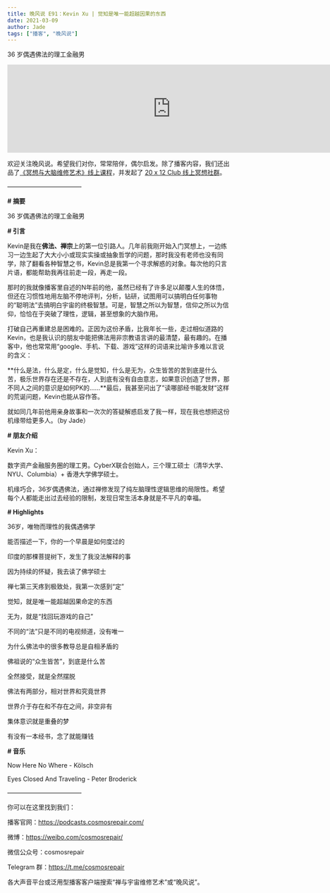 ```yaml
---
title: 晚风说 E91：Kevin Xu | 觉知是唯一能超越因果的东西
date: 2021-03-09
author: Jade
tags: ["播客", "晚风说"]
---
```


36 岁偶遇佛法的理工金融男

<!--more-->

<iframe src="https://player.fireside.fm/v2/trfV16OE+WRdEF3J2?theme=light" width="740" height="200" frameborder="0" scrolling="no"></iframe>

欢迎关注晚风说。希望我们对你，常常陪伴，偶尔启发。除了播客内容，我们还出品了[《冥想与大脑维修艺术》线上课程](https://mp.weixin.qq.com/s?__biz=MzA5Nzk4MDMxMg==&mid=2247484680&idx=1&sn=2a5b8f1e1f1c1e6820adf5cc95d997fe&chksm=9099dfffa7ee56e9408aa248731e3e3e502c984ca1e577decc28d66d458f2e93a600dc6d6b40&scene=21#wechat_redirect)，并发起了 [20 x 12 Club 线上冥想社群](https://mp.weixin.qq.com/s?__biz=MzA5Nzk4MDMxMg==&mid=2247484834&idx=1&sn=ebd2c537b12e63baef2e9eaac505c26b&chksm=9099df55a7ee5643ab84485931d52082bbb2a6ee7078bdd536faf2cbbcb7bb22783aeaf13d4b&scene=21#wechat_redirect)。

————————————

**# 摘要**

36 岁偶遇佛法的理工金融男

**# 引言**

Kevin是我在**佛法、禅宗**上的第一位引路人。几年前我刚开始入门冥想上，一边练习一边生起了大大小小或现实实操或抽象哲学的问题，那时我没有老师也没有同学，除了翻看各种智慧之书，Kevin总是我第一个寻求解惑的对象。每次他的只言片语，都能帮助我再往前走一段，再走一段。

那时的我就像播客里自述的N年前的他，虽然已经有了许多足以颠覆人生的体悟，但还在习惯性地用左脑不停地评判，分析，钻研，试图用可以搞明白任何事物的“聪明法”去搞明白宇宙的终极智慧。可是，智慧之所以为智慧，信仰之所以为信仰，恰恰在于突破了理性，逻辑，甚至想象的大脑作用。

打破自己再重建总是困难的。正因为这份矛盾，比我年长一些，走过相似道路的Kevin，也是我认识的朋友中能把佛法用非宗教语言讲的最清楚，最有趣的。在播客中，他也常常用“google、手机、下载、游戏”这样的词语来比喻许多难以言说的含义：

**什么是法，什么是定，什么是觉知，什么是无为，众生皆苦的苦到底是什么苦，极乐世界存在还是不存在，人到底有没有自由意志，如果意识创造了世界，那不同人之间的意识是如何PK的……**最后，我甚至问出了”读哪部经书能发财“这样的荒诞问题，Kevin也能从容作答。

就如同几年前他用亲身故事和一次次的答疑解惑启发了我一样，现在我也想把这份机缘带给更多人。（by Jade）

**# 朋友介绍**

Kevin Xu：

数字资产金融服务圈的理工男。CyberX联合创始人，三个理工硕士（清华大学、NYU、Columbia）+ 香港大学佛学硕士。

机缘巧合，36岁偶遇佛法，通过禅修发现了纯左脑理性逻辑思维的局限性。希望每个人都能走出过去经验的限制，发现日常生活本身就是不平凡的幸福。

**# Highlights**

36岁，唯物而理性的我偶遇佛学

能否描述一下，你的一个早晨是如何度过的

印度的那棵菩提树下，发生了我没法解释的事

因为持续的怀疑，我去读了佛学硕士

禅七第三天疼到极致处，我第一次感到“定”

觉知，就是唯一能超越因果命定的东西

无为，就是“找回玩游戏的自己”

不同的“法”只是不同的电视频道，没有唯一

为什么佛法中的很多教导总是自相矛盾的

佛祖说的“众生皆苦”，到底是什么苦

全然接受，就是全然摆脱

佛法有两部分，相对世界和究竟世界

世界介于存在和不存在之间，非空非有

集体意识就是重叠的梦

有没有一本经书，念了就能赚钱

**# 音乐**

Now Here No Where - Kölsch

Eyes Closed And Traveling - Peter Broderick

————————————

你可以在这里找到我们：

播客官网：https://podcasts.cosmosrepair.com/

微博：https://weibo.com/cosmosrepair/

微信公众号：cosmosrepair

Telegram 群：https://t.me/cosmosrepair

各大声音平台或泛用型播客客户端搜索“禅与宇宙维修艺术”或“晚风说”。